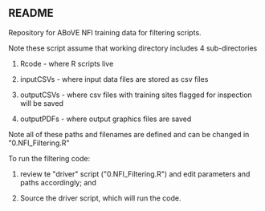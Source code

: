 ## README

Repository for ABoVE NFI training data for filtering scripts.

Note these script assume that working directory includes 4 sub-directories

1. Rcode - where R scripts live

2. inputCSVs - where input data files are stored as csv files

3. outputCSVs - where csv files with training sites flagged for inspection will be saved

4. outputPDFs - where output graphics files are saved

Note all of these paths and filenames are defined and can be changed in "0.NFI_Filtering.R"

To run the filtering code:

1. review te "driver" script ("0.NFI_Filtering.R") and edit parameters and paths accordingly; and 

2. Source the driver script, which will run the code.